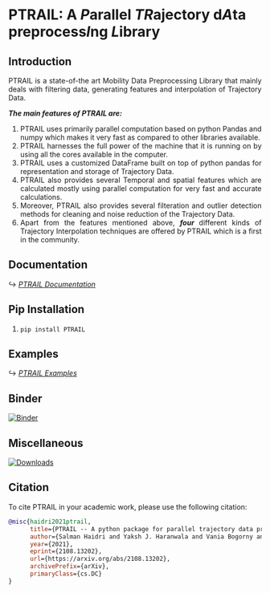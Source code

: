 <!---------------------- Introduction Section ------------------->
<h1> PTRAIL:  A <b><i>P</i></b>arallel 
<b><i>TR</i></b>ajectory 
d<b><i>A</i></b>ta
preprocess<b><i>I</i></b>ng
<b><i>L</i></b>ibrary

 </h1>

<h2> Introduction </h2>

<p align='justify'>
PTRAIL is a state-of-the art Mobility Data Preprocessing Library that mainly deals with filtering data, generating features and interpolation of Trajectory Data.

<b><i> The main features of PTRAIL are: </i></b>
</p>

<ol align='justify'>
<li> PTRAIL uses primarily parallel computation based on
     python Pandas and numpy which makes it very fast as compared
     to other libraries available.
</li>

<li> PTRAIL harnesses the full power of the machine that
     it is running on by using all the cores available in the
     computer.
</li>

<li> PTRAIL uses a customized DataFrame built on top of python
     pandas for representation and storage of Trajectory Data.
</li>

<li> PTRAIL also provides several Temporal and spatial features
     which are calculated mostly using parallel computation for very
     fast and accurate calculations.
</li>

<li> Moreover, PTRAIL also provides several filteration and
     outlier detection methods for cleaning and noise reduction of
     the Trajectory Data.
</li>

<li> Apart from the features mentioned above, <i><b> four </b></i>
     different kinds of Trajectory Interpolation techniques are
     offered by PTRAIL which is a first in the community.
</li>
</ol>

<!------------------------- Documentation Link ----------------->
<h2> Documentation </h2>

<span> &#8618; </span>
<a href='https://PTRAIL.readthedocs.io/en/latest/' target='_blank'> <i> PTRAIL Documentation </i> </a>

<!-------------------- Pip Installation ------------------------->
<h2> Pip Installation </h2>

1. `pip install PTRAIL`

<!------------------------ Usage Examples ----------------------->
<h2> Examples </h2>

<span> &#8618; </span>
<a href='https://github.com/YakshHaranwala/PTRAIL/tree/main/examples' target='_blank'> <i> PTRAIL Examples </i> </a>

<!--------------------- Binder Link ---------------------------->
<h2> Binder </h2>

[![Binder](https://mybinder.org/badge_logo.svg)](https://mybinder.org/v2/gh/YakshHaranwala/PTRAIL.git/HEAD)

<!-------------------- MISC ------------------------------------>
<h2> Miscellaneous </h2>

[![Downloads](https://static.pepy.tech/personalized-badge/ptrail?period=total&units=international_system&left_color=black&right_color=blue&left_text=Downloads)](https://pepy.tech/project/ptrail)

<!------------------- Citation ---------------------------------->
<h2> Citation </h2>

To cite PTRAIL in your academic work, please use the following citation: 

```bibtex
@misc{haidri2021ptrail,
      title={PTRAIL -- A python package for parallel trajectory data preprocessing}, 
      author={Salman Haidri and Yaksh J. Haranwala and Vania Bogorny and Chiara Renso and Vinicius Prado da Fonseca and Amilcar Soares},
      year={2021},
      eprint={2108.13202},
      url={https://arxiv.org/abs/2108.13202},
      archivePrefix={arXiv},
      primaryClass={cs.DC}
}
```
